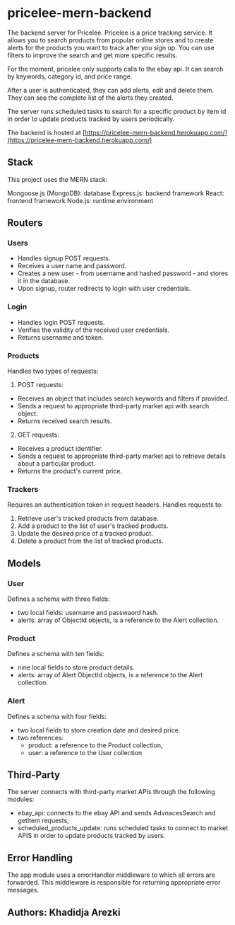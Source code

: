 # pricelee-mern-backend

The backend server for Pricelee.
Pricelee is a price tracking service. It allows you to search products from popular online stores and to create alerts for the products you want to track after you sign up. You can use filters to improve the search and get more specific results.

For the moment, pricelee only supports calls to the ebay api. It can search by keywords, category id, and price range.

After a user is authenticated, they can add alerts, edit and delete them. They can see the complete list of the alerts they created.

The server runs scheduled tasks to search for a specific product by item id in order to update products tracked by users periodically.

The backend is hosted at [https://pricelee-mern-backend.herokuapp.com/](https://pricelee-mern-backend.herokuapp.com/)

## Stack 
This project uses the MERN stack:

Mongoose.js (MongoDB): database
Express.js: backend framework
React: frontend framework
Node.js: runtime environment

## Routers
### Users
  - Handles signup POST requests.
  - Receives a user name and password.
  - Creates a new user - from username and hashed password - and stores it in the database.
  - Upon signup, router redirects to login with user credentials.

### Login
  - Handles login POST requests.
  - Verifies the validity of the received user credentials.
  - Returns username and token.

### Products
Handles two types of requests:
1. POST requests:  
  - Receives an object that includes search keywords and filters if provided.
  - Sends a request to appropriate third-party market api with search object.
  - Returns received search results.

2. GET requests:
  - Receives a product identifier.
  - Sends a request to appropriate third-party market api to retrieve details about a particular product.
  - Returns the product's current price.

### Trackers
Requires an authentication token in request headers. Handles requests to:
1. Retrieve user's tracked products from database.
2. Add a product to the list of user's tracked products.
3. Update the desired price of a tracked product.
4. Delete a product from the list of tracked products.

## Models
### User
Defines a schema with three fields:
  - two local fields: username and passwaord hash.
  - alerts: array of ObjectId objects, is a reference to the Alert collection.

### Product
Defines a schema with ten fields:
  - nine local fields to store product details.
  - alerts: array of Alert ObjectId objects, is a reference to the Alert collection.

### Alert
Defines a schema with four fields:
  - two local fields to store creation date and desired price.
  - two references:
    - product: a reference to the Product collection,
    - user: a reference to the User collection

## Third-Party
The server connects with third-party market APIs through the following modules:
- ebay_api: connects to the ebay API and sends AdvnacesSearch and getItem requests,
- scheduled_products_update: runs scheduled tasks to connect to market APIS in order to
    update products tracked by users.

## Error Handling
The app module uses a errorHandler middleware to which all errors are forwarded.
This middleware is responsible for returning appropriate error messages.
  
## Authors: Khadidja Arezki

